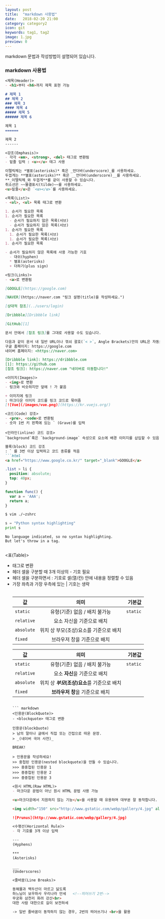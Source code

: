 ```yaml
---
layout: post
title:  "markdown 사용법"
date:   2018-02-20 21:00
category: category2
icon: git
keywords: tag1, tag2
image: 1.jpg
preview: 0
---
```


markdown 문법과 작성방법이 설명되어 있습니다.
### markdown 사용법

``` markdown
<제목(Header)>
- <h1>부터 <h6>까지 제목 표현 가능

# 제목 1
## 제목 2
### 제목 3
#### 제목 4
##### 제목 5
###### 제목 6

제목 1
======

제목 2
------
```

``` markdown
<강조(Emphasis)>
- 각각 <em>, <strong>, <del> 태그로 변환됨
- 밑줄 입력 : <u></u> 태그 사용

이텔릭체는 *별표(asterisks)* 혹은 _언더바(underscore)_를 사용하세요.
두껍게는 **별표(asterisks)** 혹은 __언더바(underscore)__를 사용하세요.
**_이텔릭체_와 두껍게**를 같이 사용할 수 있습니다.
취소선은 ~~물결표시(tilde)~~를 사용하세요.
<u>밑줄</u>은 `<u></u>`를 사용하세요.
```
``` markdown
<목록(List)>
- <ol>, <ul> 목록 태그로 변환

1. 순서가 필요한 목록
1. 순서가 필요한 목록
  - 순서가 필요하지 않은 목록(서브) 
  - 순서가 필요하지 않은 목록(서브) 
1. 순서가 필요한 목록
  1. 순서가 필요한 목록(서브)
  1. 순서가 필요한 목록(서브)
1. 순서가 필요한 목록

- 순서가 필요하지 않은 목록에 사용 가능한 기호
  - 대쉬(hyphen)
  * 별표(asterisks)
  + 더하기(plus sign)
```

``` markdown
<링크(Links)>
- <a>로 변환됨

[GOOGLE](https://google.com)

[NAVER](https://naver.com "링크 설명(title)을 작성하세요.")

[상대적 참조](../users/login)

[Dribbble][Dribbble link]

[GitHub][1]

문서 안에서 [참조 링크]를 그대로 사용할 수도 있습니다.

다음과 같이 문서 내 일반 URL이나 꺾쇠 괄호(`< >`, Angle Brackets)안의 URL은 자동으로 링크를 사용합니다.
구글 홈페이지: https://google.com
네이버 홈페이지: <https://naver.com>

[Dribbble link]: https://dribbble.com
[1]: https://github.com
[참조 링크]: https://naver.com "네이버로 이동합니다!"
```

``` markdown
<이미지(Images)>
- <img>로 변환
- 링크와 비슷하지만 앞에 ! 가 붙음

+ 이미지에 링크
: 마크다운 이미지 코드를 링크 코드로 묶어줌
[![Vue](/images/vue.png)](https://kr.vuejs.org/)
```

``` markdown
<코드(Code) 강조>
- <pre>, <code>로 변환됨
- 숫자 1번 키 왼쪽에 있는 ` (Grave)를 입력
```

``` 
<인라인(inline) 코드 강조>
`background`혹은 `background-image` 속성으로 요소에 배경 이미지를 삽입할 수 있음
```

``` markdown
블록(block) 코드 강조
: ` 를 3번 이상 입력하고 코드 종류를 적음
```html
<a href="https://www.google.co.kr/" target="_blank">GOOGLE</a>
```

```css
.list > li {
  position: absolute;
  top: 40px;
}
```

```javascript
function func() {
  var a = 'AAA';
  return a;
}
```

```bash
$ vim ./~zshrc
```

```python
s = "Python syntax highlighting"
print s
```

```
No language indicated, so no syntax highlighting. 
But let's throw in a tag.
```
```

```
<표(Table)>
- <table> 태그로 변환
- 헤더 셀을 구분할 때 3개 이상의 - 기호 필요
- 헤더 셀을 구분하면서 : 기호로 셀(열/칸) 안에 내용을 정렬할 수 있음
- 가장 좌측과 가장 우측에 있는 | 기호는 생략

| 값 | 의미 | 기본값 |
|---|:---:|---:|
| `static` | 유형(기준) 없음 / 배치 불가능 | `static` |
| `relative` | 요소 자신을 기준으로 배치 |  |
| `absolute` | 위치 상 부모(조상)요소를 기준으로 배치 |  |
| `fixed` | 브라우저 창을 기준으로 배치 |  |

값 | 의미 | 기본값
---|:---:|---:
`static` | 유형(기준) 없음 / 배치 불가능 | `static`
`relative` | 요소 **자신**을 기준으로 배치 |
`absolute` | 위치 상 **_부모_(조상)요소**를 기준으로 배치 |
`fixed` | **브라우저 창**을 기준으로 배치 |
```

``` markdown
<인용문(BlockQuote)>
- <blockquote> 태그로 변환

인용문(blockQuote)
> 남의 말이나 글에서 직접 또는 간접으로 따온 문장.
> _(네이버 국어 사전)_

BREAK!

> 인용문을 작성하세요!
>> 중첩된 인용문(nested blockquote)을 만들 수 있습니다.
>>> 중중첩된 인용문 1
>>> 중중첩된 인용문 2
>>> 중중첩된 인용문 3
```

``` markdown
<원시 HTML(Raw HTML)>
- 마크다운 문법이 아닌 원시 HTML 문법 사용 가능

<u>마크다운에서 지원하지 않는 기능</u>을 사용할 때 유용하며 대부분 잘 동작합니다.

<img width="150" src="http://www.gstatic.com/webp/gallery/4.jpg" alt="Prunus" title="A Wild Cherry (Prunus avium) in flower">

![Prunus](http://www.gstatic.com/webp/gallery/4.jpg)
```

``` markdown
<수평선(Horizontal Rule)>
- 각 기호를 3개 이상 입력

---
(Hyphens)

***
(Asterisks)

___
(Underscores)
```

``` markdown
<줄바꿈(Line Breaks)>

동해물과 백두산이 마르고 닳도록 
하느님이 보우하사 우리나라 만세   <!--띄어쓰기 2번-->
무궁화 삼천리 화려 강산<br>
대한 사람 대한으로 길이 보전하세

-> 일반 줄바꿈이 동작하지 않는 경우, 2번의 띄어쓰기나 <br>을 활용
```